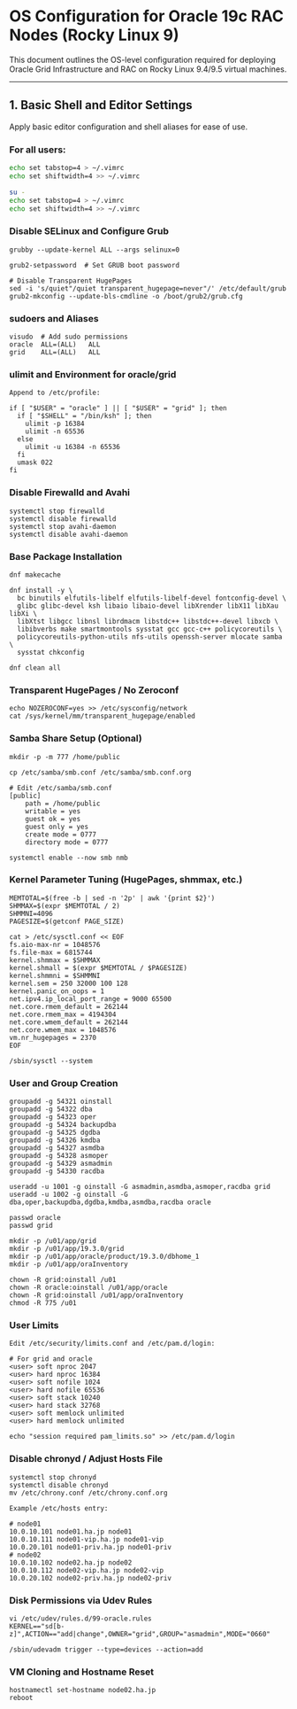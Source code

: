 # OS Configuration for Oracle 19c RAC Nodes (Rocky Linux 9)

This document outlines the OS-level configuration required for deploying Oracle Grid Infrastructure and RAC on Rocky Linux 9.4/9.5 virtual machines.

---

## 1. Basic Shell and Editor Settings

Apply basic editor configuration and shell aliases for ease of use.

### For all users:

```bash
echo set tabstop=4 > ~/.vimrc
echo set shiftwidth=4 >> ~/.vimrc

su -
echo set tabstop=4 > ~/.vimrc
echo set shiftwidth=4 >> ~/.vimrc
```

### Disable SELinux and Configure Grub
```
grubby --update-kernel ALL --args selinux=0

grub2-setpassword  # Set GRUB boot password

# Disable Transparent HugePages
sed -i 's/quiet"/quiet transparent_hugepage=never"/' /etc/default/grub
grub2-mkconfig --update-bls-cmdline -o /boot/grub2/grub.cfg
```

### sudoers and Aliases
```
visudo  # Add sudo permissions
oracle  ALL=(ALL)   ALL
grid    ALL=(ALL)   ALL
```

### ulimit and Environment for oracle/grid
```
Append to /etc/profile:

if [ "$USER" = "oracle" ] || [ "$USER" = "grid" ]; then
  if [ "$SHELL" = "/bin/ksh" ]; then
    ulimit -p 16384
    ulimit -n 65536
  else
    ulimit -u 16384 -n 65536
  fi
  umask 022
fi
```

### Disable Firewalld and Avahi
```
systemctl stop firewalld
systemctl disable firewalld
systemctl stop avahi-daemon
systemctl disable avahi-daemon
```

### Base Package Installation
```
dnf makecache

dnf install -y \
  bc binutils elfutils-libelf elfutils-libelf-devel fontconfig-devel \
  glibc glibc-devel ksh libaio libaio-devel libXrender libX11 libXau libXi \
  libXtst libgcc libnsl librdmacm libstdc++ libstdc++-devel libxcb \
  libibverbs make smartmontools sysstat gcc gcc-c++ policycoreutils \
  policycoreutils-python-utils nfs-utils openssh-server mlocate samba \
  sysstat chkconfig

dnf clean all
```

### Transparent HugePages / No Zeroconf
```
echo NOZEROCONF=yes >> /etc/sysconfig/network
cat /sys/kernel/mm/transparent_hugepage/enabled
```

### Samba Share Setup (Optional)
```
mkdir -p -m 777 /home/public

cp /etc/samba/smb.conf /etc/samba/smb.conf.org

# Edit /etc/samba/smb.conf
[public]
    path = /home/public
    writable = yes
    guest ok = yes
    guest only = yes
    create mode = 0777
    directory mode = 0777

systemctl enable --now smb nmb
```

### Kernel Parameter Tuning (HugePages, shmmax, etc.)
```
MEMTOTAL=$(free -b | sed -n '2p' | awk '{print $2}')
SHMMAX=$(expr $MEMTOTAL / 2)
SHMMNI=4096
PAGESIZE=$(getconf PAGE_SIZE)

cat > /etc/sysctl.conf << EOF
fs.aio-max-nr = 1048576
fs.file-max = 6815744
kernel.shmmax = $SHMMAX
kernel.shmall = $(expr $MEMTOTAL / $PAGESIZE)
kernel.shmmni = $SHMMNI
kernel.sem = 250 32000 100 128
kernel.panic_on_oops = 1
net.ipv4.ip_local_port_range = 9000 65500
net.core.rmem_default = 262144
net.core.rmem_max = 4194304
net.core.wmem_default = 262144
net.core.wmem_max = 1048576
vm.nr_hugepages = 2370
EOF

/sbin/sysctl --system
```

### User and Group Creation
```
groupadd -g 54321 oinstall
groupadd -g 54322 dba
groupadd -g 54323 oper
groupadd -g 54324 backupdba
groupadd -g 54325 dgdba
groupadd -g 54326 kmdba
groupadd -g 54327 asmdba
groupadd -g 54328 asmoper
groupadd -g 54329 asmadmin
groupadd -g 54330 racdba

useradd -u 1001 -g oinstall -G asmadmin,asmdba,asmoper,racdba grid
useradd -u 1002 -g oinstall -G dba,oper,backupdba,dgdba,kmdba,asmdba,racdba oracle

passwd oracle
passwd grid

mkdir -p /u01/app/grid
mkdir -p /u01/app/19.3.0/grid
mkdir -p /u01/app/oracle/product/19.3.0/dbhome_1
mkdir -p /u01/app/oraInventory

chown -R grid:oinstall /u01
chown -R oracle:oinstall /u01/app/oracle
chown -R grid:oinstall /u01/app/oraInventory
chmod -R 775 /u01
```

### User Limits
```
Edit /etc/security/limits.conf and /etc/pam.d/login:

# For grid and oracle
<user> soft nproc 2047
<user> hard nproc 16384
<user> soft nofile 1024
<user> hard nofile 65536
<user> soft stack 10240
<user> hard stack 32768
<user> soft memlock unlimited
<user> hard memlock unlimited

echo "session required pam_limits.so" >> /etc/pam.d/login
```

### Disable chronyd / Adjust Hosts File
```
systemctl stop chronyd
systemctl disable chronyd
mv /etc/chrony.conf /etc/chrony.conf.org

Example /etc/hosts entry:

# node01
10.0.10.101 node01.ha.jp node01
10.0.10.111 node01-vip.ha.jp node01-vip
10.0.20.101 node01-priv.ha.jp node01-priv
# node02
10.0.10.102 node02.ha.jp node02
10.0.10.112 node02-vip.ha.jp node02-vip
10.0.20.102 node02-priv.ha.jp node02-priv
```

### Disk Permissions via Udev Rules
```
vi /etc/udev/rules.d/99-oracle.rules
KERNEL=="sd[b-z]",ACTION=="add|change",OWNER="grid",GROUP="asmadmin",MODE="0660"

/sbin/udevadm trigger --type=devices --action=add
```

### VM Cloning and Hostname Reset
```
hostnamectl set-hostname node02.ha.jp
reboot
```
